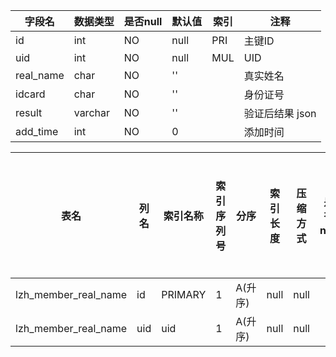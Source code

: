 |字段名|数据类型|是否null|默认值|索引|注释|
|------|--------|--------|------|----|----|
|id|int|NO|null|PRI|主键ID|
|uid|int|NO|null|MUL|UID|
|real_name|char|NO|''||真实姓名|
|idcard|char|NO|''||身份证号|
|result|varchar|NO|''||验证后结果 json|
|add_time|int|NO|0||添加时间|



|表名|列名|索引名称|索引序列号|分序|索引长度|压缩方式|是否null|是否重复|唯一值数目估计值|索引方法|列中描述索引信息|索引注释|
|----|----|--------|----------|----|--------|--------|--------|--------|----------------|--------|----------------|--------|
|lzh_member_real_name|id|PRIMARY|1|A(升序)|null|null||NO|50|BTREE|||
|lzh_member_real_name|uid|uid|1|A(升序)|null|null||YES|25|BTREE|||
